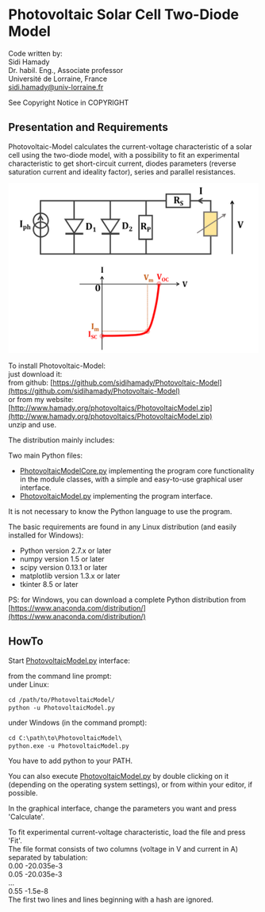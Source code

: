 # Photovoltaic Solar Cell Two-Diode Model

Code written by:  
Sidi Hamady  
Dr. habil. Eng., Associate professor  
Université de Lorraine, France  
sidi.hamady@univ-lorraine.fr

See Copyright Notice in COPYRIGHT

## Presentation and Requirements

Photovoltaic-Model calculates the current-voltage characteristic of a solar cell using the two-diode model, with a possibility to fit an experimental characteristic to get short-circuit current, diodes parameters (reverse saturation current and ideality factor), series and parallel resistances.

![Photovoltaic Two-Diode Model](pvmodel.png)


To install Photovoltaic-Model:  
just download it:  
from github: [https://github.com/sidihamady/Photovoltaic-Model](https://github.com/sidihamady/Photovoltaic-Model)  
or from my website: [http://www.hamady.org/photovoltaics/PhotovoltaicModel.zip](http://www.hamady.org/photovoltaics/PhotovoltaicModel.zip)  
unzip and use.

The distribution mainly includes:  

Two main Python files:  
* [PhotovoltaicModelCore.py](PhotovoltaicModelCore.py) implementing the program core functionality in the module classes, with a simple and easy-to-use graphical user interface.  
* [PhotovoltaicModel.py](PhotovoltaicModel.py) implementing the program interface.  


It is not necessary to know the Python language to use the program.

The basic requirements are found in any Linux distribution (and easily installed for Windows):
* Python version 2.7.x or later
* numpy version 1.5 or later
* scipy version 0.13.1 or later
* matplotlib version 1.3.x or later
* tkinter 8.5 or later

PS: for Windows, you can download a complete Python distribution from [https://www.anaconda.com/distribution/](https://www.anaconda.com/distribution/)

## HowTo

Start [PhotovoltaicModel.py](PhotovoltaicModel.py) interface:  

from the command line prompt:  
under Linux:
```
cd /path/to/PhotovoltaicModel/  
python -u PhotovoltaicModel.py  
```
under Windows (in the command prompt):
```
cd C:\path\to\PhotovoltaicModel\  
python.exe -u PhotovoltaicModel.py  
```
You have to add python to your PATH.  

You can also execute [PhotovoltaicModel.py](PhotovoltaicModel.py) by double clicking on it (depending on the operating system settings), or from within your editor, if possible.

In the graphical interface, change the parameters you want and press 'Calculate'.  

To fit experimental current-voltage characteristic, load the file and press 'Fit'.  
The file format consists of two columns (voltage in V  and current in A) separated by tabulation:  
0.00	-20.035e-3  
0.05	-20.035e-3  
...  
0.55	-1.5e-8  
The first two lines and lines beginning with a hash are ignored.
